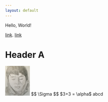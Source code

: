 ```yaml
---
layout: default
---
```

Hello, World!

[link](https://stat.duke.edu/).
[link](ss.html)


# Header A
<img src="ego.png" alt="ego" width="80"/>
$$ \Sigma $$
$3+3 = \alpha$
abcd
